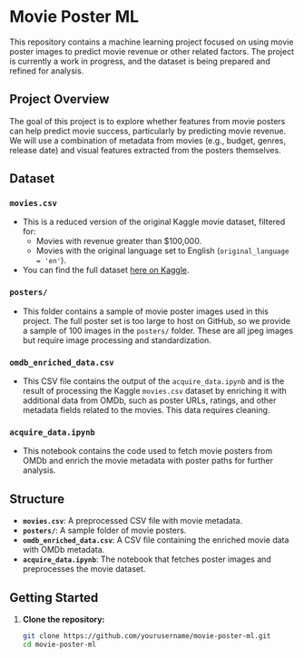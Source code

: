 # Movie Poster ML

This repository contains a machine learning project focused on using movie poster images to predict movie revenue or other related factors. The project is currently a work in progress, and the dataset is being prepared and refined for analysis.

## Project Overview

The goal of this project is to explore whether features from movie posters can help predict movie success, particularly by predicting movie revenue. We will use a combination of metadata from movies (e.g., budget, genres, release date) and visual features extracted from the posters themselves.

## Dataset

### `movies.csv`
- This is a reduced version of the original Kaggle movie dataset, filtered for:
  - Movies with revenue greater than $100,000.
  - Movies with the original language set to English (`original_language = 'en'`).
- You can find the full dataset [here on Kaggle](https://www.kaggle.com/datasets/akshaypawar7/millions-of-movies/data).

### `posters/`
- This folder contains a sample of movie poster images used in this project. The full poster set is too large to host on GitHub, so we provide a sample of 100 images in the `posters/` folder. These are all jpeg images but require image processing and standardization.

### `omdb_enriched_data.csv`
- This CSV file contains the output of the `acquire_data.ipynb` and is the result of processing the Kaggle `movies.csv` dataset by enriching it with additional data from OMDb, such as poster URLs, ratings, and other metadata fields related to the movies. This data requires cleaning.

### `acquire_data.ipynb`
- This notebook contains the code used to fetch movie posters from OMDb and enrich the movie metadata with poster paths for further analysis.

## Structure

- **`movies.csv`**: A preprocessed CSV file with movie metadata.
- **`posters/`**: A sample folder of movie posters.
- **`omdb_enriched_data.csv`**: A CSV file containing the enriched movie data with OMDb metadata.
- **`acquire_data.ipynb`**: The notebook that fetches poster images and preprocesses the movie dataset.

## Getting Started

1. **Clone the repository:**
   ```bash
   git clone https://github.com/yourusername/movie-poster-ml.git
   cd movie-poster-ml
